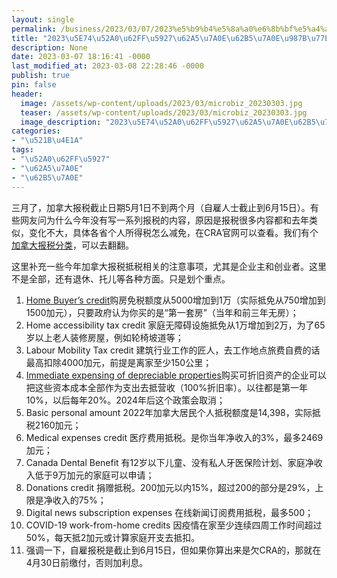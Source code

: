 ```yaml
---
layout: single
permalink: /business/2023/03/07/2023%e5%b9%b4%e5%8a%a0%e6%8b%bf%e5%a4%a7%e6%8a%a5%e7%a8%8e%e6%8a%b5%e7%a8%8e%e9%a1%bb%e7%9f%a5/
title: "2023\u5E74\u52A0\u62FF\u5927\u62A5\u7A0E\u62B5\u7A0E\u987B\u77E5"
description: None
date: 2023-03-07 18:16:41 -0000
last_modified_at: 2023-03-08 22:28:46 -0000
publish: true
pin: false
header:
  image: /assets/wp-content/uploads/2023/03/microbiz_20230303.jpg
  teaser: /assets/wp-content/uploads/2023/03/microbiz_20230303.jpg
  image_description: "2023\u5E74\u52A0\u62FF\u5927\u62A5\u7A0E\u62B5\u7A0E\u6700\u65B0\u987B\u77E5"
categories:
- "\u521B\u4E1A"
tags:
- "\u52A0\u62FF\u5927"
- "\u62A5\u7A0E"
- "\u62B5\u7A0E"
---
```

三月了，加拿大报税截止日期5月1日不到两个月（自雇人士截止到6月15日）。有些网友问为什么今年没有写一系列报税的内容，原因是报税很多内容都和去年类似，变化不大，具体各省个人所得税怎么减免，在CRA官网可以查看。我们有个[加拿大报税分类](https://aswebuild.com/加拿大小企业报税需知/)，可以去翻翻。

这里补充一些今年加拿大报税抵税相关的注意事项，尤其是企业主和创业者。这里不是全部，还有退休、托儿等各种方面。只是划个重点。

  1. [Home Buyer’s credit](https://www.canada.ca/en/revenue-agency/programs/about-canada-revenue-agency-cra/federal-government-budgets/budget-2022-plan-grow-economy-make-life-more-affordable/first-time-home-buyers-tax-credit.html)购房免税额度从5000增加到1万（实际抵免从750增加到1500加元），只要政府认为你买的是“第一套房”（当年和前三年无房）；
  2. Home accessibility tax credit 家庭无障碍设施抵免从1万增加到2万，为了65岁以上老人装修房屋，例如轮椅坡道等；
  3. Labour Mobility Tax credit 建筑行业工作的匠人，去工作地点旅费自费的话最高扣除4000加元，前提是离家至少150公里；
  4. [Immediate expensing of depreciable properties](https://www.thomsonreuters.ca/en/dtprofessionalsuite/blog/immediate-expensing-of-depreciable-properties.html)购买可折旧资产的企业可以把这些资本成本全部作为支出去抵营收（100%折旧率）。以往都是第一年10%，以后每年20%。2024年后这个政策会取消；
  5. Basic personal amount 2022年加拿大居民个人抵税额度是14,398，实际抵税2160加元；
  6. Medical expenses credit 医疗费用抵税。是你当年净收入的3%，最多2469加元；
  7. Canada Dental Benefit 有12岁以下儿童、没有私人牙医保险计划、家庭净收入低于9万加元的家庭可以申请；
  8. Donations credit 捐赠抵税。200加元以内15%，超过200的部分是29%，上限是净收入的75%；
  9. Digital news subscription expenses 在线新闻订阅费用抵税，最多500；
  10. COVID-19 work-from-home credits 因疫情在家至少连续四周工作时间超过50%，每天抵2加元或计算家庭开支去抵扣。
  11. 强调一下，自雇报税是截止到6月15日，但如果你算出来是欠CRA的，那就在4月30日前缴付，否则加利息。
